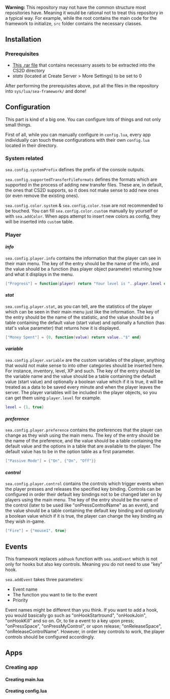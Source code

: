 **Warning:** This repository may not have the common structure most repositories have. Meaning it would be rational not to treat this repository in a typical way. For example, while the root contains the main code for the framework to initialize, `src` folder contains the necessary classes.

## Installation
### Prerequisites
- [This .rar file](https://drive.google.com/file/d/1EMIctNNLyLCj5evG6EyggphmpHiX0gT3/view?usp=sharing) that contains necessarry assets to be extracted into the CS2D directory
- *stats* (located at Create Server > More Settings) to be set to 0

After performing the prerequisites above, put all the files in the repository into `sys/lua/sea-framework/` and done!

## Configuration
This part is kind of a big one. You can configure lots of things and not only small things.

First of all, while you can manually configure in `config.lua`, every app individually can touch these configurations with their own `config.lua` located in their directory.

### System related
`sea.config.systemPrefix` defines the prefix of the console outputs.

`sea.config.supportedTransferFileFormats` defines the formats which are supported in the process of adding new transfer files. These are, in default, the ones that CS2D supports, so it does not make sense to add new ones (or even remove the existing ones).

`sea.config.color.system` & `sea.config.color.team` are not recommended to be touched. You can fill `sea.config.color.custom` manually by yourself or with `sea.addColor`. When apps attempt to insert new colors as config, they will be inserted into `custom` table.

### Player
#### *info*
`sea.config.player.info` contains the information that the player can see in their main menu. The key of the entry should be the name of the info, and the value should be a function (has player object parameter) returning how and what it displays in the menu.
```lua
["Progress"] = function(player) return "Your level is "..player.level end
```
#### *stat*
`sea.config.player.stat`, as you can tell, are the statistics of the player which can be seen in their main menu just like the information. The key of the entry should be the name of the statistic, and the value should be a table containing the default value (start value) and optionally a function (has stat's value parameter) that returns how it is displayed.
```lua
["Money Spent"] = {0, function(value) return value.."$" end}
```
#### *variable*
`sea.config.player.variable` are the custom variables of the player, anything that would not make sense to into other categories should be inserted here. For instance, inventory, level, XP and such. The key of the entry should be the variable name and the value should be a table containing the default value (start value) and optionally a boolean value which if it is true, it will be treated as a data to be saved every minute and when the player leaves the server. The player variables will be included in the player objects, so you can get them using `player.level` for example.
```lua
level = {1, true}
```
#### *preference*
`sea.config.player.preference` contains the preferences that the player can change as they wish using the main menu. The key of the entry should be the name of the preference, and the value should be a table containing the default value and the options in a table that are available to the player. The default value has to be in the option table as a first parameter.
```lua
["Passive Mode"] = {"On", {"On", "Off"}}
```
#### *control*
`sea.config.player.control` contains the controls which trigger events when the player presses and releases the specified key binding. Controls can be configured in order their default key bindings not to be changed later on by players using the main menu. The key of the entry should be the name of the control (later to be used like "onPressControlName" as an event), and the value should be a table containing the default key binding and optionally a boolean value which if it is true, the player can change the key binding as they wish in-game.
```lua
["Fire"] = {"mouse1", true}
```
## Events
This framework replaces `addhook` function with `sea.addEvent` which is not only for hooks but also key controls. Meaning you do not need to use "key" hook.

`sea.addEvent` takes three parameters:
* Event name
* The function you want to tie to the event
* Priority

Event names might be different than you think. If you want to add a hook, you would basically go such as "onHookStartround", "onHookJoin", "onHookKill" and so on. Or, to tie a event to a key upon press; "onPressSpace", "onPressMyControl", or upon release; "onReleaseSpace", "onReleaseControlName". However, in order key controls to work, the player controls should be configured accordingly.

## Apps
### Creating app


#### Creating main.lua

#### Creating config.lua
